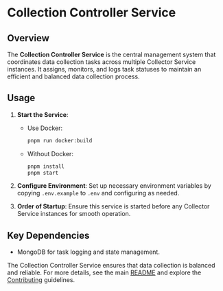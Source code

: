 # Collection Controller Service

## Overview

The **Collection Controller Service** is the central management system that coordinates data collection tasks across multiple Collector Service instances. It assigns, monitors, and logs task statuses to maintain an efficient and balanced data collection process.

## Usage

1. **Start the Service**:

   - Use Docker:
     ```bash
     pnpm run docker:build
     ```
   - Without Docker:
     ```bash
     pnpm install
     pnpm start
     ```

2. **Configure Environment**: Set up necessary environment variables by copying `.env.example` to `.env` and configuring as needed.

3. **Order of Startup**: Ensure this service is started before any Collector Service instances for smooth operation.

## Key Dependencies

- MongoDB for task logging and state management.

The Collection Controller Service ensures that data collection is balanced and reliable. For more details, see the main [README](../README.md) and explore the [Contributing](../CONTRIBUTING.md) guidelines.
